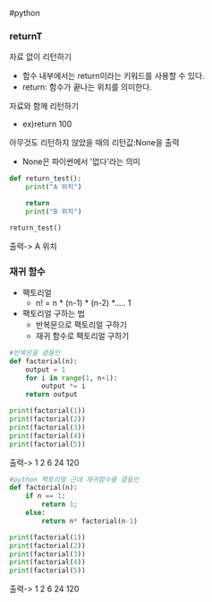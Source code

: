 #python 

### returnT
자료 없이 리턴하기
- 함수 내부에서는 return이라는 키워드를 사용할 수 있다.
- return: 함수가 끝나는 위치를 의미한다.

자료와 함께 리턴하기
- ex)return 100

아무것도 리턴하지 않았을 때의 리턴값:None을 출력
- None은 파이썬에서 '없다'라는 의미

```python
def return_test():
	print("A 위치")

	return
	print("B 위치")

return_test()
```
출력->
A 위치

### 재귀 함수
- 팩토리얼
	- n! = n * (n-1) * (n-2) *..... 1
- 팩토리얼 구하는 법
	- 반복문으로 팩토리얼 구하기
	- 재귀 함수로 팩토리얼 구하기
```python
#반복문을 곁들인
def factorial(n):
	output = 1
	for i in range(1, n+1):
		output *= i
	return output

print(factorial(1))
print(factorial(2))
print(factorial(3))
print(factorial(4))
print(factorial(5))
```
출력->
1
2
6
24
120

```python
#python 팩토리얼 근데 재귀함수를 곁들인
def factorial(n):
	if n == 1:
		return 1;
	else:
		return n* factorial(n-1)

print(factorial(1))
print(factorial(2))
print(factorial(3))
print(factorial(4))
print(factorial(5))
```
출력->
1
2
6
24
120